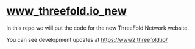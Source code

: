 # www_threefold.io_new
In this repo we will put the code for the new ThreeFold Network website.

You can see development updates at
https://www2.threefold.io/



